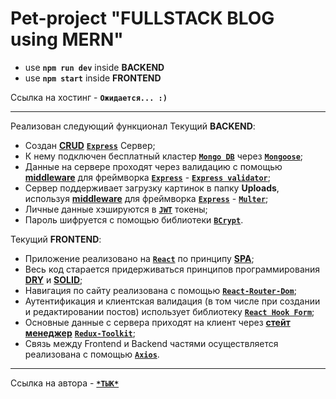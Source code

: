 # Pet-project "FULLSTACK BLOG using MERN"

- use **`npm run dev`** inside **BACKEND**
- use **`npm start`** inside **FRONTEND**

Ссылка на хостинг - **`Ожидается... :)`**

---

Реализован следующий функционал
Текущий **BACKEND**: 
- Создан **[CRUD](https://ru.wikipedia.org/wiki/CRUD)** **[`Express`](https://expressjs.com/)** Сервер;
- К нему подключен бесплатный кластер **[`Mongo DB`](https://www.mongodb.com/)** через **[`Mongoose`](https://mongoosejs.com/)**;
- Данные на сервере проходят через валидацию с помощью [**middleware**](https://en.wikipedia.org/wiki/Middleware) для фреймворка **[`Express`](https://expressjs.com/)** - **[`Express validator`](https://express-validator.github.io/docs/)**;
- Сервер поддерживает загрузку картинок в папку **Uploads**, используя [**middleware**](https://en.wikipedia.org/wiki/Middleware) для фреймворка **[`Express`](https://expressjs.com/)** - **[`Multer`](https://www.npmjs.com/package/multer)**;
- Личные данные хэшируются в **[`JWT`](https://jwt.io/)** токены;
- Пароль шифруется с помощью библиотеки **[`BCrypt`](https://www.npmjs.com/package/bcrypt)**.


Текущий **FRONTEND**:
- Приложение реализовано на **[`React`](https://reactjs.org/)** по принципу **[SPA](https://developer.mozilla.org/en-US/docs/Glossary/SPA)**;
- Весь код старается придерживаться принципов программирования **[DRY](https://ru.wikipedia.org/wiki/Don%E2%80%99t_repeat_yourself)** и **[SOLID](https://en.wikipedia.org/wiki/SOLID)**;
- Навигация по сайту реализована с помощью **[`React-Router-Dom`](https://reactrouter.com/en/main)**;
- Аутентификация и клиентская валидация (в том числе при создании и редактировании постов) использует библиотеку **[`React Hook Form`](https://react-hook-form.com/)**;
- Основные данные с сервера приходят на клиент через **[стейт менеджер](https://en.wikipedia.org/wiki/State_management)** **[`Redux-Toolkit`](https://redux-toolkit.js.org/)**;
- Связь между Frontend и Backend частями осуществляется реализована с помощью **[`Axios`](https://axios-http.com/docs/intro)**.

---

Ссылка на автора - **[`*ТЫК*`](https://vk.com/renais5ance)**